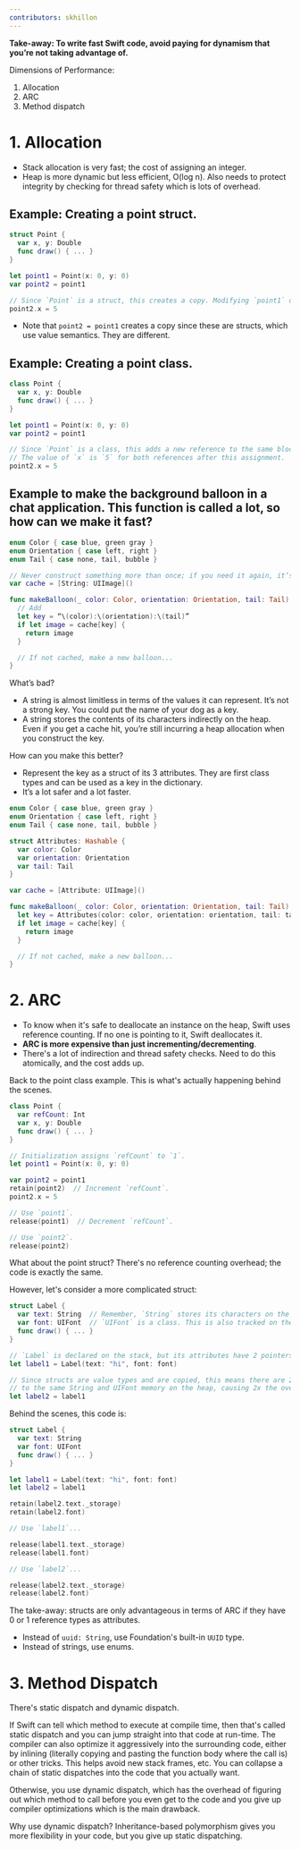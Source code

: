 ```yaml
---
contributors: skhillon
---
```


**Take-away: To write fast Swift code, avoid paying for dynamism that you’re not taking advantage of.**

Dimensions of Performance:
1. Allocation
2. ARC
3. Method dispatch

#  1. Allocation
- Stack allocation is very fast; the cost of assigning an integer.
- Heap is more dynamic but less efficient, O(log n). Also needs to protect integrity by checking for thread safety which is lots of overhead.

## Example: Creating a point struct.
```swift
struct Point {
  var x, y: Double
  func draw() { ... }
}

let point1 = Point(x: 0, y: 0)
var point2 = point1

// Since `Point` is a struct, this creates a copy. Modifying `point1` does not change `point2`.
point2.x = 5
```
- Note that `point2 = point1` creates a copy since these are structs, which use value semantics. They are different.

## Example: Creating a point class.
```swift
class Point {
  var x, y: Double
  func draw() { ... }
}

let point1 = Point(x: 0, y: 0)
var point2 = point1

// Since `Point` is a class, this adds a new reference to the same block of memory on the heap.
// The value of `x` is `5` for both references after this assignment.
point2.x = 5
```

## Example to make the background balloon in a chat application. This function is called a lot, so how can we make it fast?
```swift
enum Color { case blue, green gray }
enum Orientation { case left, right }
enum Tail { case none, tail, bubble }

// Never construct something more than once; if you need it again, it’s already here.
var cache = [String: UIImage]()

func makeBalloon(_ color: Color, orientation: Orientation, tail: Tail) -> UIImage {
  // Add
  let key = “\(color):\(orientation):\(tail)”
  if let image = cache[key] {
    return image
  }

  // If not cached, make a new balloon...
}
```

What’s bad?
- A string is almost limitless in terms of the values it can represent. It’s not a strong key. You could put the name of your dog as a key.
- A string stores the contents of its characters indirectly on the heap. Even if you get a cache hit, you’re still incurring a heap allocation when you construct the key.

How can you make this better?
- Represent the key as a struct of its 3 attributes. They are first class types and can be used as a key in the dictionary.
- It’s a lot safer and a lot faster.

```swift
enum Color { case blue, green gray }
enum Orientation { case left, right }
enum Tail { case none, tail, bubble }

struct Attributes: Hashable {
  var color: Color
  var orientation: Orientation
  var tail: Tail
}

var cache = [Attribute: UIImage]()

func makeBalloon(_ color: Color, orientation: Orientation, tail: Tail) -> UIImage {
  let key = Attributes(color: color, orientation: orientation, tail: tail)
  if let image = cache[key] {
    return image
  }

  // If not cached, make a new balloon...
}
```
# 2. ARC
- To know when it's safe to deallocate an instance on the heap, Swift uses reference counting. If no one is pointing to it, Swift deallocates it.
- **ARC is more expensive than just incrementing/decrementing**.
- There's a lot of indirection and thread safety checks. Need to do this atomically, and the cost adds up.

Back to the point class example. This is what's actually happening behind the scenes.


```swift
class Point {
  var refCount: Int
  var x, y: Double
  func draw() { ... }
}

// Initialization assigns `refCount` to `1`.
let point1 = Point(x: 0, y: 0)

var point2 = point1
retain(point2)  // Increment `refCount`.
point2.x = 5

// Use `point1`.
release(point1)  // Decrement `refCount`.

// Use `point2`.
release(point2)
```

What about the point struct? There's no reference counting overhead; the code is exactly the same.

However, let's consider a more complicated struct:
```swift
struct Label {
  var text: String  // Remember, `String` stores its characters on the heap.
  var font: UIFont  // `UIFont` is a class. This is also tracked on the stack.
  func draw() { ... }
}

// `Label` is declared on the stack, but its attributes have 2 pointers to the heap.
let label1 = Label(text: "hi", font: font)

// Since structs are value types and are copied, this means there are 2 *more* pointers
// to the same String and UIFont memory on the heap, causing 2x the overhead!
let label2 = label1
```

Behind the scenes, this code is:
```swift
struct Label {
  var text: String
  var font: UIFont
  func draw() { ... }
}

let label1 = Label(text: "hi", font: font)
let label2 = label1

retain(label2.text._storage)
retain(label2.font)

// Use `label1`...

release(label1.text._storage)
release(label1.font)

// Use `label2`...

release(label2.text._storage)
release(label2.font)
```

The take-away: structs are only advantageous in terms of ARC if they have 0 or 1 reference types as attributes.
- Instead of `uuid: String`, use Foundation's built-in `UUID` type.
- Instead of strings, use enums.

# 3. Method Dispatch
There's static dispatch and dynamic dispatch.

If Swift can tell which method to execute at compile time, then that's called static dispatch and you can jump straight into that code at run-time. The compiler can also optimize it aggressively into the surrounding code, either by inlining (literally copying and pasting the function body where the call is) or other tricks. This helps avoid new stack frames, etc. You can collapse a chain of static dispatches into the code that you actually want.

Otherwise, you use dynamic dispatch, which has the overhead of figuring out which method to call before you even get to the code and you give up compiler optimizations which is the main drawback.

Why use dynamic dispatch? Inheritance-based polymorphism gives you more flexibility in your code, but you give up static dispatching.
